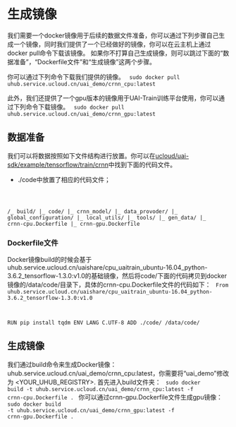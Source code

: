 

# 生成镜像
我们需要一个docker镜像用于后续的数据文件准备，你可以通过下列步骤自己生成一个镜像，同时我们提供了一个已经做好的镜像，你可以在云主机上通过docker pull命令下载该镜像。
如果你不打算自己生成镜像，则可以跳过下面的“数据准备”，“Dockerfile文件”和“生成镜像”这两个步骤。

你可以通过下列命令下载我们提供的镜像。
<code>
sudo docker pull uhub.service.ucloud.cn/uai_demo/crnn_cpu:latest
</code>

此外，我们还提供了一个gpu版本的镜像用于UAI-Train训练平台使用，你可以通过下列命令下载镜像。
<code>
sudo docker pull uhub.service.ucloud.cn/uai_demo/crnn_gpu:latest
</code>

## 数据准备
我们可以将数据按照如下文件结构进行放置。你可以在[ucloud/uai-sdk/example/tensorflow/train/crnn](https://github.com/ucloud/uai-sdk/tree/master/examples/tensorflow/train/crnn)中找到下面的代码文件。

  * ./code中放置了相应的代码文件；
<code>

/_ build/
  |_ code/
    |_ crnn_model/
    |_ data_provoder/
    |_ global_configuration/
    |_ local_utils/
    |_ tools/
    |_ gen_data/
  |_ crnn-cpu.Dockerfile
  |_ crnn-gpu.Dockerfile
</code>

### Dockerfile文件
Docker镜像build的时候会基于uhub.service.ucloud.cn/uaishare/cpu\_uaitrain\_ubuntu-16.04\_python-3.6.2\_tensorflow-1.3.0:v1.0的基础镜像，然后将code/下面的代码拷贝到docker镜像的/data/code/目录下，具体的crnn-cpu.Dockerfile文件的代码如下：
<code>
From uhub.service.ucloud.cn/uaishare/cpu_uaitrain_ubuntu-16.04_python-3.6.2_tensorflow-1.3.0:v1.0

RUN pip install tqdm
ENV LANG C.UTF-8
ADD ./code/ /data/code/
</code>

## 生成镜像
我们通过build命令来生成Docker镜像：uhub.service.ucloud.cn/uai\_demo/crnn\_cpu:latest，你需要将“uai\_demo”修改为 <YOUR\_UHUB\_REGISTRY>.
首先进入build文件夹：
<code>
sudo docker build -t uhub.service.ucloud.cn/uai_demo/crnn_cpu:latest -f crnn-cpu.Dockerfile .
</code>
你可以通过crnn-gpu.Dockerfile文件生成gpu镜像：
<code>
sudo docker build -t uhub.service.ucloud.cn/uai_demo/crnn_gpu:latest -f crnn-gpu.Dockerfile .
</code>
